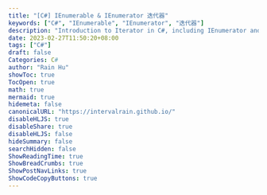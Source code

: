 ```yaml
---
title: "[C#] IEnumerable & IEnumerator 迭代器"
keywords: ["C#", "IEnumerable", "IEnumerator", "迭代器"]
description: "Introduction to Iterator in C#, including IEnumerator and IEnumerable"
date: 2023-02-27T11:50:20+08:00
tags: ["C#"]
draft: false
Categories: C#
author: "Rain Hu"
showToc: true
TocOpen: true
math: true
mermaid: true
hidemeta: false
canonicalURL: "https://intervalrain.github.io/"
disableHLJS: true
disableShare: true
disableHLJS: false
hideSummary: false
searchHidden: false
ShowReadingTime: true
ShowBreadCrumbs: true
ShowPostNavLinks: true
ShowCodeCopyButtons: true
---
```

## 